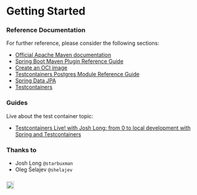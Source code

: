 # Getting Started

### Reference Documentation
For further reference, please consider the following sections:

* [Official Apache Maven documentation](https://maven.apache.org/guides/index.html)
* [Spring Boot Maven Plugin Reference Guide](https://docs.spring.io/spring-boot/docs/2.6.3/maven-plugin/reference/html/)
* [Create an OCI image](https://docs.spring.io/spring-boot/docs/2.6.3/maven-plugin/reference/html/#build-image)
* [Testcontainers Postgres Module Reference Guide](https://www.testcontainers.org/modules/databases/postgres/)
* [Spring Data JPA](https://docs.spring.io/spring-boot/docs/2.6.3/reference/htmlsingle/#boot-features-jpa-and-spring-data)
* [Testcontainers](https://www.testcontainers.org/)

### Guides
Live about the test container topic:

* [Testcontainers Live! with Josh Long: from 0 to local development with Spring and Testcontainers](https://www.youtube.com/watch?v=1PUshxvTbAc)

### Thanks to
- Josh Long `@starbuxman`
- Oleg Šelajev `@shelajev`
  
###
[<img src="https://api.gitsponsors.com/api/badge/img?id=455382790" height="20">](https://api.gitsponsors.com/api/badge/link?p=GUwL0MvFS1ElWPtntX0ApYWe8s43tZckkRiXoVwUKI763u/bvGCkLtZmjRdof50NKaJyfnZ5xCTnY0iXvCfl++pHs2hKW5dkluDhZmeD6g0HyG2EVxV2gQlLUfA+RajC9cJY3CVFHvQJ/DYm6c5W6Q==)
